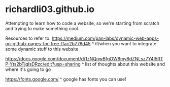 # richardli03.github.io
Attempting to learn how to code a website, so we're starting from scratch and trying to make something cool.


Resources to refer to:
https://medium.com/pan-labs/dynamic-web-apps-on-github-pages-for-free-ffac2b776d45
^ if/when you want to integrate some dynamic stuff to this website

https://docs.google.com/document/d/1zNQnwBfgOW8my8dZNLsz7Y4I5RTP-Yts2bTjqlsDRzc/edit?usp=sharing
^ list of thoughts about this website and where it's going to go

https://fonts.google.com/
^ google has fonts you can use!
